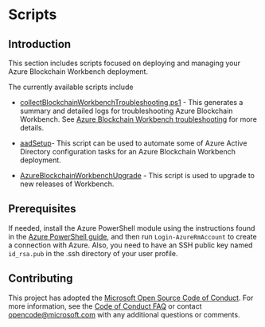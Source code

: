 # Scripts

## Introduction

This section includes scripts focused on deploying and managing your Azure Blockchain Workbench deployment.

The currently available scripts include

* [collectBlockchainWorkbenchTroubleshooting.ps1](./troubleshooting/) - This generates a summary and detailed logs for troubleshooting Azure Blockchain Workbench. See [Azure Blockchain Workbench troubleshooting]() for more details.

* [aadSetup](./aad-setup/)- This script can be used to automate some of Azure Active Directory configuration tasks for an Azure Blockchain Workbench deployment.

* [AzureBlockchainWorkbenchUpgrade](./upgrade/) - This script is used to upgrade to new releases of Workbench.

## Prerequisites

If needed, install the Azure PowerShell module using the instructions found in the [Azure PowerShell guide](https://docs.microsoft.com/powershell/azureps-cmdlets-docs/), and then run `Login-AzureRmAccount` to create a connection with Azure. Also, you need to have an SSH public key named `id_rsa.pub` in the .ssh directory of your user profile.

## Contributing

This project has adopted the [Microsoft Open Source Code of Conduct](https://opensource.microsoft.com/codeofconduct/). For more information, see the [Code of Conduct FAQ](https://opensource.microsoft.com/codeofconduct/faq/) or contact [opencode@microsoft.com](mailto:opencode@microsoft.com) with any additional questions or comments.
